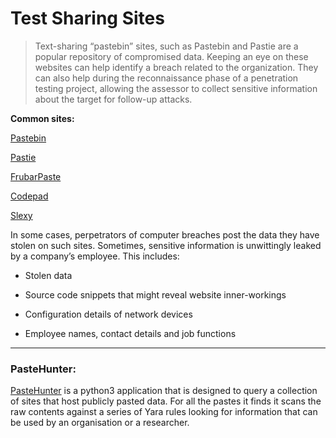 # Test Sharing Sites

> Text-sharing “pastebin” sites, such as Pastebin and Pastie are a popular repository of compromised data. Keeping an eye on these websites can help identify a breach related to the organization. They can also help during the reconnaissance phase of a penetration testing project, allowing the assessor to collect sensitive information about the target for follow-up attacks.

**Common sites:**

[Pastebin](https://pastebin.com)

[Pastie](http://pastie.org)

[FrubarPaste](http://paste.frubar.net/15565)

[Codepad](http://codepad.org)

[Slexy](https://slexy.org)

In some cases, perpetrators of computer breaches post the data they have stolen on such sites. Sometimes, sensitive information is unwittingly leaked by a company’s employee. This includes:

* Stolen data

* Source code snippets that might reveal website inner-workings

* Configuration details of network devices

* Employee names, contact details and job functions
_____

### PasteHunter:

[PasteHunter](https://github.com/kevthehermit/PasteHunter) is a python3 application that is designed to query a collection of sites that host publicly pasted data. For all the pastes it finds it scans the raw contents against a series of Yara rules looking for information that can be used by an organisation or a researcher.
